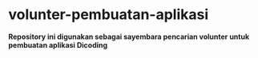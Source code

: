 # volunter-pembuatan-aplikasi
**Repository ini digunakan sebagai sayembara pencarian volunter untuk pembuatan aplikasi Dicoding**
